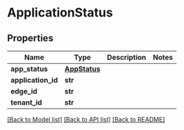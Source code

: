# ApplicationStatus

## Properties
Name | Type | Description | Notes
------------ | ------------- | ------------- | -------------
**app_status** | [**AppStatus**](AppStatus.md) |  | 
**application_id** | **str** |  | 
**edge_id** | **str** |  | 
**tenant_id** | **str** |  | 

[[Back to Model list]](../README.md#documentation-for-models) [[Back to API list]](../README.md#documentation-for-api-endpoints) [[Back to README]](../README.md)

